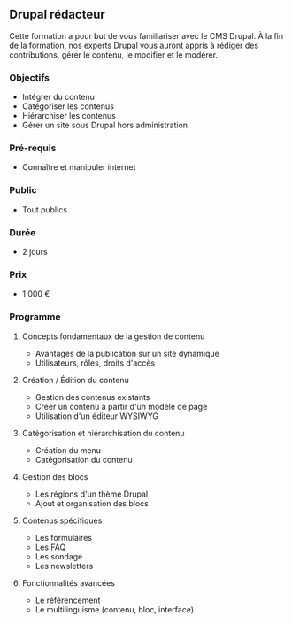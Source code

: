 ## Drupal rédacteur

Cette formation a pour but de vous familiariser avec le CMS Drupal. À la fin de la formation, nos experts Drupal vous auront appris à rédiger des contributions, gérer le contenu, le modifier et le modérer.

### Objectifs

   * Intégrer du contenu
   * Catégoriser les contenus
   * Hiérarchiser les contenus
   * Gérer un site sous Drupal hors administration

### Pré-requis

   * Connaître et manipuler internet

### Public

  * Tout publics

### Durée

* 2 jours

### Prix

* 1 000 €

### Programme

1. Concepts fondamentaux de la gestion de contenu
    * Avantages de la publication sur un site dynamique
    * Utilisateurs, rôles, droits d'accès

2. Création / Édition du contenu
    * Gestion des contenus existants
    * Créer un contenu à partir d'un modèle de page
    * Utilisation d'un éditeur WYSIWYG

3. Catégorisation et hiérarchisation du contenu
    * Création du menu
    * Catégorisation du contenu

4. Gestion des blocs
    * Les régions d'un thème Drupal
    * Ajout et organisation des blocs

5. Contenus spécifiques
    * Les formulaires
    * Les FAQ
    * Les sondage
    * Les newsletters

6. Fonctionnalités avancées
    * Le référencement
    * Le multilinguisme (contenu, bloc, interface)


